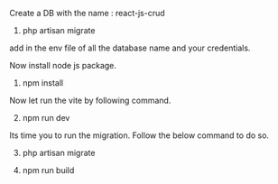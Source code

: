 Create a DB with the name : react-js-crud

1. php artisan migrate 

add in the env file of all the database name and your credentials. 





Now install node js package.

1. npm install

Now let run the vite by following command.

2. npm run dev

Its time you to run the migration. Follow the below command to do so.

3. php artisan migrate

4. npm run build
